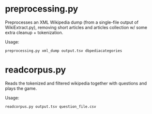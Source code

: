 # preprocessing.py

Preprocesses an XML Wikipedia dump (from a single-file output of WikiExtract.py), removing short articles and articles collection w/ some extra cleanup + tokenization.

Usage:

`preprocessing.py xml_dump output.tsv dbpediacategories`

# readcorpus.py

Reads the tokenized and filtered wikipedia together with questions and plays the game.

Usage:

`readcorpus.py output.tsv question_file.csv`

